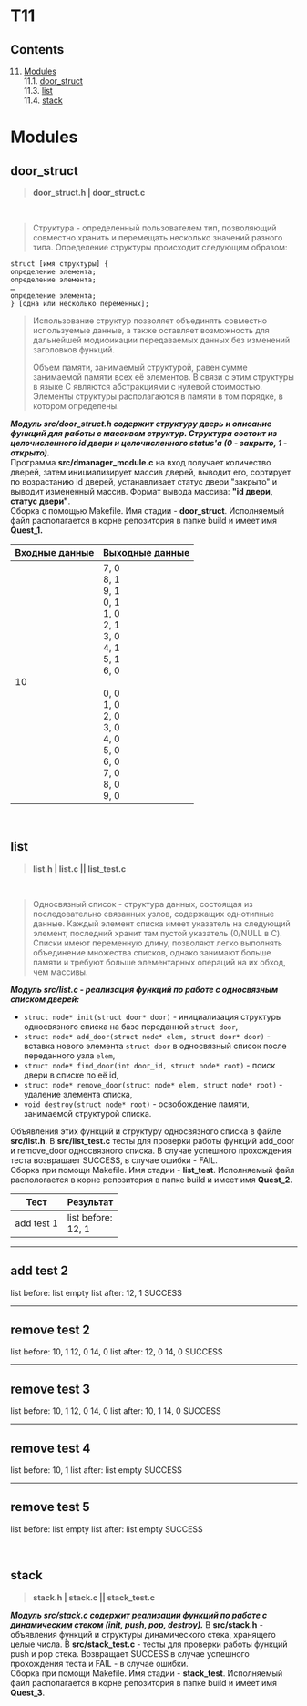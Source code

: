 # T11


## Contents
11. [Modules](#modules) \
 11.1. [door_struct](#door_struct) \
 11.3. [list](#list) \
 11.4. [stack](#stack) 


# Modules

## door_struct

>**door_struct.h | door_struct.c** 

<br/>

>Структура - определенный пользователем тип, позволяющий совместно хранить и перемещать несколько значений разного типа. Определение структуры происходит следующим образом:

    struct [имя структуры] {
    определение элемента;
    определение элемента;
    …
    определение элемента;
    } [одна или несколько переменных];

>Использование структур позволяет объединять совместно используемые данные, а также оставляет возможность для дальнейшей модификации передаваемых данных без изменений заголовков функций.
>
>Объем памяти, занимаемый структурой, равен сумме занимаемой памяти всех её элементов. В связи с этим структуры в языке С являются абстракциями с нулевой стоимостью. Элементы структуры располагаются в памяти в том порядке, в котором определены.


***Модуль src/door_struct.h содержит структуру дверь и описание функций для работы с массивом структур. Структура состоит из целочисленного id двери и целочисленного status'а (0 - закрыто, 1 - открыто).***
<br/>Программа **src/dmanager_module.c** на вход получает количество дверей, затем инициализирует массив дверей, выводит его, сортирует по возрастанию id дверей, устанавливает статус двери "закрыто" и выводит измененный массив. Формат вывода массива: **"id двери, статус двери"**. <br/>Сборка с помощью Makefile. Имя стадии - **door_struct**. Исполняемый файл располагается в корне репозитория в папке build и имеет имя **Quest_1.**

| Входные данные | Выходные данные |
| ----- | ----- |
| 10 | 7, 0<br/>8, 1<br/>9, 1<br/>0, 1<br/>1, 0<br/>2, 1<br/>3, 0<br/>4, 1<br/>5, 1<br/>6, 0<br/><br/>0, 0<br/>1, 0<br/>2, 0<br/>3, 0<br/>4, 0<br/>5, 0<br/>6, 0<br/>7, 0<br/>8, 0<br/>9, 0 |

<br/>


## list

>**list.h | list.c || list_test.c** 

<br/>

>Односвязный список - структура данных, состоящая из последовательно связанных узлов, содержащих однотипные данные. Каждый элемент списка имеет указатель на следующий элемент, последний хранит там пустой указатель (0/NULL в C). Списки имеют переменную длину, позволяют легко выполнять объединение множества списков, однако занимают больше памяти и требуют больше элементарных операций на их обход, чем массивы.




***Модуль src/list.c - реализация функций по работе с односвязным списком дверей:***
- `struct node* init(struct door* door)` - инициализация структуры односвязного списка на базе переданной `struct door`,
- `struct node* add_door(struct node* elem, struct door* door)` - вставка нового элемента `struct door` в односвязный список после переданного узла `elem`, 
- `struct node* find_door(int door_id, struct node* root)` - поиск двери в списке по её id, 
- `struct node* remove_door(struct node* elem, struct node* root)` - удаление элемента списка, 
- `void destroy(struct node* root)` - освобождение памяти, занимаемой структурой списка. 

Объявления этих функций и структуру односвязного списка в файле **src/list.h**. 
В **src/list_test.c** тесты для проверки работы функций add_door и remove_door односвязного списка. В случае успешного прохождения теста возвращает SUCCESS, в случае ошибки - FAIL. <br/>Сборка при помощи Makefile. Имя стадии - **list_test**. 
Исполняемый файл распологается в корне репозитория в папке build и имеет имя **Quest_2**.

| Тест | Результат |
| ------ | ----- |
| add test 1 | list before:<br/>12, 1 | list after:<br/>12, 1<br/>10, 0<br/>SUCCESS |

-----------
add test 2
-----------
list before:
list empty
list after:
12, 1
SUCCESS

-----------
remove test 2
-----------
list before:
10, 1
12, 0
14, 0
list after:
12, 0
14, 0
SUCCESS

-----------
remove test 3
-----------
list before:
10, 1
12, 0
14, 0
list after:
10, 1
14, 0
SUCCESS

-----------
remove test 4
-----------
list before:
10, 1
list after:
list empty
SUCCESS

-----------
remove test 5
-----------
list before:
list empty
list after:
list empty
SUCCESS

<br/>


## stack 

>**stack.h | stack.c || stack_test.c** 

***Модуль src/stack.c содержит реализации функций по работе с динамическим стеком (init, push, pop, destroy).***
В **src/stack.h** - объявления функций и структуры динамического стека, хранящего целые числа. В **src/stack_test.c** - тесты для проверки работы функций push и pop стека. Возвращает SUCCESS в случае успешного прохождения теста и FAIL - в случае ошибки. <br/>Сборка при помощи Makefile. Имя стадии - **stack_test**. Исполняемый файл располагается в корне репозитория в папке build и имеет имя **Quest_3**.

